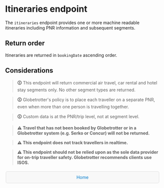 # Itineraries endpoint

The `itineraries` endpoint provides one or more machine readable itineraries including PNR information and subsequent segments.

## Return order

Itineraries are returned in `bookingDate` ascending order.

## Considerations

> **🛈** This endpoint will return commercial air travel, car rental and hotel stay segments only. No other segment types are returned.

> **🛈** Globetrotter's policy is to place each traveller on a separate PNR, even when more than one person is travelling together.
 
> **🛈** Custom data is at the PNR/trip level, not at segment level.

> **⚠ Travel that has not been booked by Globetrotter or in a Globetrotter system (e.g. Serko or Concur) will not be returned.**

> **⚠ This endpoint does not track travellers in realtime.**

> **⚠ This endpoint should not be relied upon as the sole data provider for on-trip traveller safety. Globetrotter recommends clients use ISOS.**

<!-- Styled Footer Navigation for endpoints -->
<div style="display: flex; justify-content: space-between; width:95%; padding: 10px; background-color: #f8f8f8; border: 1px solid #ddd; border-radius: 5px; margin: 20px auto 0 auto;">
  <div style="text-align:left;"></div>
  <div style="text-align:center;"><a href="../index.html" style="text-decoration:none; color:#007acc;">Home</a></div>
  <div style="text-align:right;"></div>
</div>
